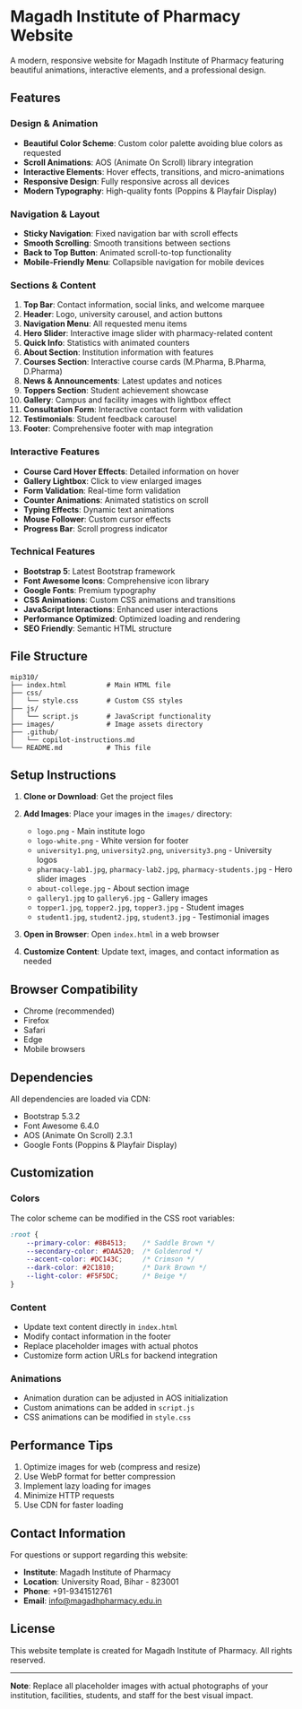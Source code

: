 # Magadh Institute of Pharmacy Website

A modern, responsive website for Magadh Institute of Pharmacy featuring beautiful animations, interactive elements, and a professional design.

## Features

### Design & Animation
- **Beautiful Color Scheme**: Custom color palette avoiding blue colors as requested
- **Scroll Animations**: AOS (Animate On Scroll) library integration
- **Interactive Elements**: Hover effects, transitions, and micro-animations
- **Responsive Design**: Fully responsive across all devices
- **Modern Typography**: High-quality fonts (Poppins & Playfair Display)

### Navigation & Layout
- **Sticky Navigation**: Fixed navigation bar with scroll effects
- **Smooth Scrolling**: Smooth transitions between sections
- **Back to Top Button**: Animated scroll-to-top functionality
- **Mobile-Friendly Menu**: Collapsible navigation for mobile devices

### Sections & Content
1. **Top Bar**: Contact information, social links, and welcome marquee
2. **Header**: Logo, university carousel, and action buttons
3. **Navigation Menu**: All requested menu items
4. **Hero Slider**: Interactive image slider with pharmacy-related content
5. **Quick Info**: Statistics with animated counters
6. **About Section**: Institution information with features
7. **Courses Section**: Interactive course cards (M.Pharma, B.Pharma, D.Pharma)
8. **News & Announcements**: Latest updates and notices
9. **Toppers Section**: Student achievement showcase
10. **Gallery**: Campus and facility images with lightbox effect
11. **Consultation Form**: Interactive contact form with validation
12. **Testimonials**: Student feedback carousel
13. **Footer**: Comprehensive footer with map integration

### Interactive Features
- **Course Card Hover Effects**: Detailed information on hover
- **Gallery Lightbox**: Click to view enlarged images
- **Form Validation**: Real-time form validation
- **Counter Animations**: Animated statistics on scroll
- **Typing Effects**: Dynamic text animations
- **Mouse Follower**: Custom cursor effects
- **Progress Bar**: Scroll progress indicator

### Technical Features
- **Bootstrap 5**: Latest Bootstrap framework
- **Font Awesome Icons**: Comprehensive icon library
- **Google Fonts**: Premium typography
- **CSS Animations**: Custom CSS animations and transitions
- **JavaScript Interactions**: Enhanced user interactions
- **Performance Optimized**: Optimized loading and rendering
- **SEO Friendly**: Semantic HTML structure

## File Structure

```
mip310/
├── index.html          # Main HTML file
├── css/
│   └── style.css       # Custom CSS styles
├── js/
│   └── script.js       # JavaScript functionality
├── images/             # Image assets directory
├── .github/
│   └── copilot-instructions.md
└── README.md           # This file
```

## Setup Instructions

1. **Clone or Download**: Get the project files
2. **Add Images**: Place your images in the `images/` directory:
   - `logo.png` - Main institute logo
   - `logo-white.png` - White version for footer
   - `university1.png`, `university2.png`, `university3.png` - University logos
   - `pharmacy-lab1.jpg`, `pharmacy-lab2.jpg`, `pharmacy-students.jpg` - Hero slider images
   - `about-college.jpg` - About section image
   - `gallery1.jpg` to `gallery6.jpg` - Gallery images
   - `topper1.jpg`, `topper2.jpg`, `topper3.jpg` - Student images
   - `student1.jpg`, `student2.jpg`, `student3.jpg` - Testimonial images

3. **Open in Browser**: Open `index.html` in a web browser
4. **Customize Content**: Update text, images, and contact information as needed

## Browser Compatibility

- Chrome (recommended)
- Firefox
- Safari
- Edge
- Mobile browsers

## Dependencies

All dependencies are loaded via CDN:
- Bootstrap 5.3.2
- Font Awesome 6.4.0
- AOS (Animate On Scroll) 2.3.1
- Google Fonts (Poppins & Playfair Display)

## Customization

### Colors
The color scheme can be modified in the CSS root variables:
```css
:root {
    --primary-color: #8B4513;    /* Saddle Brown */
    --secondary-color: #DAA520;  /* Goldenrod */
    --accent-color: #DC143C;     /* Crimson */
    --dark-color: #2C1810;       /* Dark Brown */
    --light-color: #F5F5DC;      /* Beige */
}
```

### Content
- Update text content directly in `index.html`
- Modify contact information in the footer
- Replace placeholder images with actual photos
- Customize form action URLs for backend integration

### Animations
- Animation duration can be adjusted in AOS initialization
- Custom animations can be added in `script.js`
- CSS animations can be modified in `style.css`

## Performance Tips

1. Optimize images for web (compress and resize)
2. Use WebP format for better compression
3. Implement lazy loading for images
4. Minimize HTTP requests
5. Use CDN for faster loading

## Contact Information

For questions or support regarding this website:
- **Institute**: Magadh Institute of Pharmacy
- **Location**: University Road,  Bihar - 823001
- **Phone**: +91-9341512761
- **Email**: info@magadhpharmacy.edu.in

## License

This website template is created for Magadh Institute of Pharmacy. All rights reserved.

---

**Note**: Replace all placeholder images with actual photographs of your institution, facilities, students, and staff for the best visual impact.